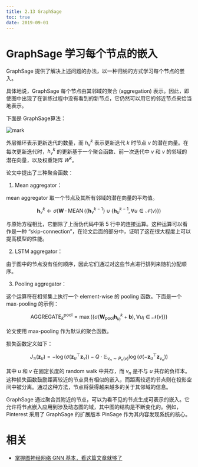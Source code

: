 ```yaml
---
title: 2.13 GraphSage
toc: true
date: 2019-09-01
---
```

# GraphSage 学习每个节点的嵌入

GraphSage 提供了解决上述问题的办法，以一种归纳的方式学习每个节点的嵌入。

具体地说，GraphSage 每个节点由其邻域的聚合 (aggregation) 表示。因此，即使图中出现了在训练过程中没有看到的新节点，它仍然可以用它的邻近节点来恰当地表示。

下面是 GraphSage算法：

![mark](http://images.iterate.site/blog/image/20190901/piXKlF7euevD.png?imageslim)

外层循环表示更新迭代的数量，而 $h ^ k_v$ 表示更新迭代 $k$ 时节点 $v$ 的潜在向量。在每次更新迭代时，$h ^ k_v$ 的更新基于一个聚合函数、前一次迭代中 $v$ 和 $v$ 的邻域的潜在向量，以及权重矩阵 $W ^ k$。

论文中提出了三种聚合函数：

1. Mean aggregator：

mean aggregator 取一个节点及其所有邻域的潜在向量的平均值。

$$
\mathbf{h}_{v}^{k} \leftarrow \sigma\left(\mathbf{W} \cdot \operatorname{MEAN}\left(\left\{\mathbf{h}_{v}^{k-1}\right\} \cup\left\{\mathbf{h}_{u}^{k-1}, \forall u \in \mathcal{N}(v)\right\}\right)\right.
$$

与原始方程相比，它删除了上面伪代码中第 5 行中的连接运算。这种运算可以看作是一种 “skip-connection”，在论文后面的部分中，证明了这在很大程度上可以提高模型的性能。

2. LSTM aggregator：


由于图中的节点没有任何顺序，因此它们通过对这些节点进行排列来随机分配顺序。

3. Pooling aggregator：


这个运算符在相邻集上执行一个 element-wise 的 pooling 函数。下面是一个 max-pooling 的示例：

$$
\operatorname{AGGREGATE}_{k}^{\mathrm{pool}}=\max \left(\left\{\sigma\left(\mathbf{W}_{\mathrm{pool}} \mathbf{h}_{u_{i}}^{k}+\mathbf{b}\right), \forall u_{i} \in \mathcal{N}(v)\right\}\right)
$$


论文使用 max-pooling 作为默认的聚合函数。

损失函数定义如下：

$$
J_{\mathcal{G}}\left(\mathbf{z}_{u}\right)=-\log \left(\sigma\left(\mathbf{z}_{u}^{\top} \mathbf{z}_{v}\right)\right)-Q \cdot \mathbb{E}_{v_{n} \sim P_{n}(v)} \log \left(\sigma\left(-\mathbf{z}_{u}^{\top} \mathbf{z}_{v_{n}}\right)\right)
$$


其中 $u$ 和 $v$ 在固定长度的 random walk 中共存，而 $v_n$ 是不与 $u$ 共存的负样本。这种损失函数鼓励距离较近的节点具有相似的嵌入，而距离较远的节点则在投影空间中被分离。通过这种方法，节点将获得越来越多的关于其邻域的信息。

GraphSage 通过聚合其附近的节点，可以为看不见的节点生成可表示的嵌入。它允许将节点嵌入应用到涉及动态图的域，其中图的结构是不断变化的。例如，Pinterest 采用了 GraphSage 的扩展版本 PinSage 作为其内容发现系统的核心。


# 相关

- [掌握图神经网络 GNN 基本，看这篇文章就够了](https://posts.careerengine.us/p/5c64eebe4337430d41ceae7a)

